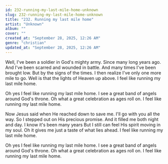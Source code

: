 ```yaml
---
id: 232-running-my-last-mile-home-unknown
slug: 232-running-my-last-mile-home-unknown
title: "232. Running my last mile home"
artist: "Unknown"
album: ""
cover: ""
created_at: "September 28, 2025, 12:26 AM"
genre: "christian"
updated_at: "September 28, 2025, 12:26 AM"
---
```


Well, I've been a soldier in God's mighty army. Since many long years ago. And I've been scarred and wounded in battle. And many times I've been brought low. But by the signs of the times. I then realize I've only one more mile to go. Well is that the lights of Heaven up above. I feel like running my last mile home.

Oh yes I feel like running my last mile home. I see a great band of angels around God's throne. Oh what a great celebration as ages roll on. I feel like running my last mile home.

Now Jesus said when He reached down to save me. I'll go with you all the way. So I stepped out on His precious promise. And it filled me both night and day. I know it's been many years
But I still can feel His spirit moving in my soul. Oh it gives me just a taste of what lies ahead. I feel like running my last mile home.

Oh yes I feel like running my last mile home. I see a great band of angels around God's throne. Oh what a great celebration as ages roll on. I feel like running my last mile home.